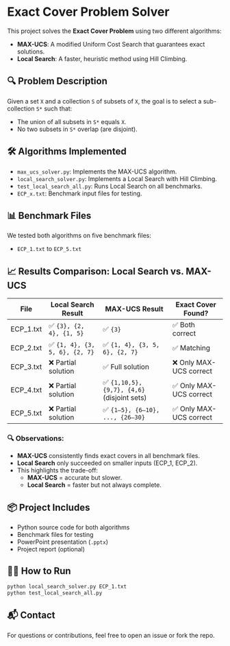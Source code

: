 
# Exact Cover Problem Solver

This project solves the **Exact Cover Problem** using two different algorithms:
- **MAX-UCS**: A modified Uniform Cost Search that guarantees exact solutions.
- **Local Search**: A faster, heuristic method using Hill Climbing.

## 🔍 Problem Description
Given a set `X` and a collection `S` of subsets of `X`, the goal is to select a sub-collection `S*` such that:
- The union of all subsets in `S*` equals `X`.
- No two subsets in `S*` overlap (are disjoint).

## 🛠️ Algorithms Implemented
- `max_ucs_solver.py`: Implements the MAX-UCS algorithm.
- `local_search_solver.py`: Implements a Local Search with Hill Climbing.
- `test_local_search_all.py`: Runs Local Search on all benchmarks.
- `ECP_x.txt`: Benchmark input files for testing.

## 📊 Benchmark Files
We tested both algorithms on five benchmark files:
- `ECP_1.txt` to `ECP_5.txt`

## 📈 Results Comparison: Local Search vs. MAX-UCS

| File       | Local Search Result                      | MAX-UCS Result                            | Exact Cover Found?     |
|------------|-------------------------------------------|--------------------------------------------|-------------------------|
| ECP_1.txt  | ✅ `{3}, {2, 4}, {1, 5}`                  | ✅ `{3}`                                   | ✅ Both correct         |
| ECP_2.txt  | ✅ `{1, 4}, {3, 5, 6}, {2, 7}`            | ✅ `{1, 4}, {3, 5, 6}, {2, 7}`              | ✅ Matching             |
| ECP_3.txt  | ❌ Partial solution                       | ✅ Full solution                            | ❌ Only MAX-UCS correct |
| ECP_4.txt  | ❌ Partial solution                       | ✅ `{1,10,5}, {9,7}, {4,6}` (disjoint sets) | ✅ Only MAX-UCS correct |
| ECP_5.txt  | ❌ Partial solution                       | ✅ `{1–5}, {6–10}, ..., {26–30}`           | ✅ Only MAX-UCS correct |

### 🔍 Observations:
- **MAX-UCS** consistently finds exact covers in all benchmark files.
- **Local Search** only succeeded on smaller inputs (ECP_1, ECP_2).
- This highlights the trade-off:
  - **MAX-UCS** = accurate but slower.
  - **Local Search** = faster but not always complete.

## 📦 Project Includes
- Python source code for both algorithms
- Benchmark files for testing
- PowerPoint presentation (`.pptx`)
- Project report (optional)

## 👨‍💻 How to Run
```bash
python local_search_solver.py ECP_1.txt
python test_local_search_all.py
```

## 📬 Contact
For questions or contributions, feel free to open an issue or fork the repo.
